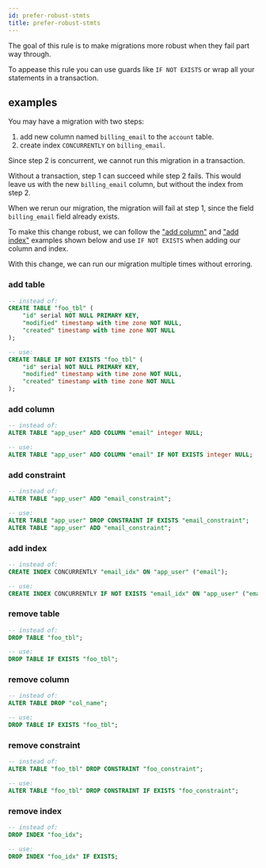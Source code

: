 ```yaml
---
id: prefer-robust-stmts
title: prefer-robust-stmts
---
```


The goal of this rule is to make migrations more robust when they fail part way through.

To appease this rule you can use guards like `IF NOT EXISTS` or wrap all your
statements in a transaction.

## examples

You may have a migration with two steps:

1. add new column named `billing_email` to the `account` table.
2. create index `CONCURRENTLY` on `billing_email`.

Since step 2 is concurrent, we cannot run this migration in a transaction.

Without a transaction, step 1 can succeed while step 2 fails. This would leave
us with the new `billing_email` column, but without the index from step 2.

When we rerun our migration, the migration will fail at step 1, since the field
`billing_email` field already exists.

To make this change robust, we can follow the ["add column"](#add-column) and
["add index"](#add-index) examples shown below and use `IF NOT EXISTS` when
adding our column and index.

With this change, we can run our migration multiple times without erroring.

### add table

```sql
-- instead of:
CREATE TABLE "foo_tbl" (
    "id" serial NOT NULL PRIMARY KEY,
    "modified" timestamp with time zone NOT NULL,
    "created" timestamp with time zone NOT NULL
);

-- use:
CREATE TABLE IF NOT EXISTS "foo_tbl" (
    "id" serial NOT NULL PRIMARY KEY,
    "modified" timestamp with time zone NOT NULL,
    "created" timestamp with time zone NOT NULL
);
```

### add column

```sql
-- instead of:
ALTER TABLE "app_user" ADD COLUMN "email" integer NULL;

-- use:
ALTER TABLE "app_user" ADD COLUMN "email" IF NOT EXISTS integer NULL;
```

### add constraint

```sql
-- instead of:
ALTER TABLE "app_user" ADD "email_constraint";

-- use:
ALTER TABLE "app_user" DROP CONSTRAINT IF EXISTS "email_constraint";
ALTER TABLE "app_user" ADD "email_constraint";
```

### add index

```sql
-- instead of:
CREATE INDEX CONCURRENTLY "email_idx" ON "app_user" ("email");

-- use:
CREATE INDEX CONCURRENTLY IF NOT EXISTS "email_idx" ON "app_user" ("email");
```

### remove table

```sql
-- instead of:
DROP TABLE "foo_tbl";

-- use:
DROP TABLE IF EXISTS "foo_tbl";
```

### remove column

```sql
-- instead of:
ALTER TABLE DROP "col_name";

-- use:
DROP TABLE IF EXISTS "foo_tbl";
```

### remove constraint

```sql
-- instead of:
ALTER TABLE "foo_tbl" DROP CONSTRAINT "foo_constraint";

-- use:
ALTER TABLE "foo_tbl" DROP CONSTRAINT IF EXISTS "foo_constraint";
```

### remove index

```sql
-- instead of:
DROP INDEX "foo_idx";

-- use:
DROP INDEX "foo_idx" IF EXISTS;
```
